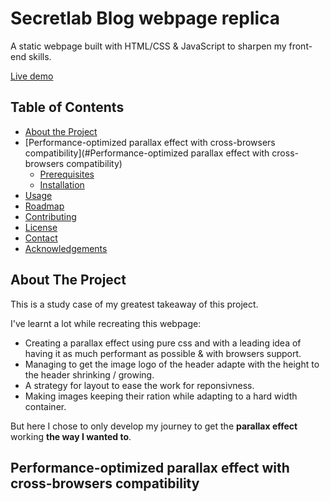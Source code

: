 # Secretlab Blog webpage replica

A static webpage built with HTML/CSS & JavaScript to sharpen my front-end skills.

[Live demo](https://ggs91.github.io/secretlab_static_page_replica/)

## Table of Contents

* [About the Project](#about-the-project)
* [Performance-optimized parallax effect with cross-browsers compatibility](#Performance-optimized parallax effect with cross-browsers compatibility)
  * [Prerequisites](#prerequisites)
  * [Installation](#installation)
* [Usage](#usage)
* [Roadmap](#roadmap)
* [Contributing](#contributing)
* [License](#license)
* [Contact](#contact)
* [Acknowledgements](#acknowledgements)

## About The Project

This is a study case of my greatest takeaway of this project.

I've learnt a lot while recreating this webpage:

* Creating a parallax effect using pure css and with a leading idea of having it as much performant as possible & with browsers support.
* Managing to get the image logo of the header adapte with the height to the header shrinking / growing.
* A strategy for layout to ease the work for reponsivness.
* Making images keeping their ration while adapting to a hard width container.

But here I chose to only develop my journey to get the **parallax effect** working **the way I wanted to**.

## Performance-optimized parallax effect with cross-browsers compatibility






